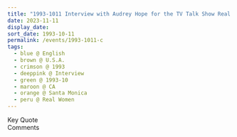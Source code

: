 ```yaml
---
title: "1993-1011 Interview with Audrey Hope for the TV Talk Show Real Women, What Is the Hope for a Stable Society, Part 1, Century Cable Studios, 513 Wilshire Blvd, Suite 336, Santa Monica, CA, U.S.A."
date: 2023-11-11
display_date: 
sort_date: 1993-10-11
permalink: /events/1993-1011-c
tags:
  - blue @ English
  - brown @ U.S.A.
  - crimson @ 1993
  - deeppink @ Interview
  - green @ 1993-10
  - maroon @ CA
  - orange @ Santa Monica
  - peru @ Real Women
---
```


<wave-list>
  <list-title color="green" width="75">Key Quote</list-title>
  <list-item color="BlanchedAlmond"  width="200"></list-item>
  <list-item color="Lavender"></list-item>
  <list-item color="BlanchedAlmond"></list-item>
</wave-list>

<br>

<wave-list>
  <list-title color="green" width="75">Comments</list-title>
  <list-item color="BlanchedAlmond"  width="200"></list-item>
  <list-item color="Lavender"></list-item>
  <list-item color="BlanchedAlmond"></list-item>
</wave-list>